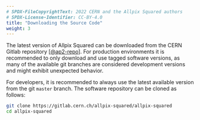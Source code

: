 ```yaml
---
# SPDX-FileCopyrightText: 2022 CERN and the Allpix Squared authors
# SPDX-License-Identifier: CC-BY-4.0
title: "Downloading the Source Code"
weight: 3
---
```


The latest version of Allpix Squared can be downloaded from the CERN Gitlab repository \[[@ap2-repo]\]. For production
environments it is recommended to only download and use tagged software versions, as many of the available git branches are
considered development versions and might exhibit unexpected behavior.

For developers, it is recommended to always use the latest available version from the git `master` branch. The software
repository can be cloned as follows:

```sh
git clone https://gitlab.cern.ch/allpix-squared/allpix-squared
cd allpix-squared
```


[@ap2-repo]: https://gitlab.cern.ch/allpix-squared/allpix-squared
